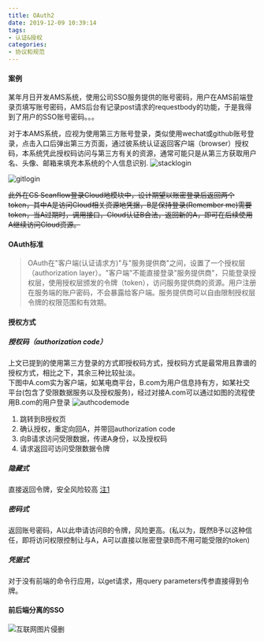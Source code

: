 ```yaml
---
title: OAuth2
date: 2019-12-09 10:39:14
tags:
- 认证&授权
categories: 
- 协议和规范
---
```

#### 案例

某年月日开发AMS系统，使用公司SSO服务提供的账号密码，用户在AMS前端登录页填写账号密码，AMS后台有记录post请求的requestbody的功能，于是我得到了用户的SSO账号密码。。。

对于本AMS系统，应视为使用第三方账号登录，类似使用wechat或github账号登录，点击入口后弹出第三方页面，通过彼系统认证返回客户端（browser）授权码，本系统凭此授权码访问与第三方有关的资源，通常可能只是从第三方获取用户名、头像、邮箱来填充本系统的个人信息识别.
![stacklogin](https://tvax1.sinaimg.cn/large/a60edd42gy1g9twfy9pmzj20ud0l8ab4.jpg)

![gitlogin](https://tvax1.sinaimg.cn/large/a60edd42gy1g9twgcmpxij20ue0l775l.jpg)

<del>此外在CS Scanflow登录Cloud地模块中，设计期望以账密登录后返回两个token，其中A是访问Cloud相关资源地凭据，B是保持登录(Remember me)需要token，当A过期时，调用接口，Cloud认证B合法，返回新的A，即可在后续使用A继续访问Cloud资源。</del>

#### OAuth标准
> OAuth在"客户端(认证请求方)"与"服务提供商"之间，设置了一个授权层（authorization layer）。"客户端"不能直接登录"服务提供商"，只能登录授权层，使用授权层颁发的令牌（token），访问服务提供商的资源。用户注册在服务端的账户密码，不会暴露给客户端。服务提供商可以自由限制授权层令牌的权限范围和有效期。<br>

#### 授权方式
##### 授权码（authorization code）
上文已提到的使用第三方登录的方式即授权码方式，授权码方式是最常用且靠谱的授权方式，相比之下，其余三种比较扯淡。<br>
下图中A.com实为客户端，如某电商平台，B.com为用户信息持有方，如某社交平台(包含了受限数据服务以及授权服务)，经过对接A.com可以通过如图的流程使用B.com的用户登录
![authcodemode](https://tvax4.sinaimg.cn/large/a60edd42gy1g9twsgu7ksj20m80cijrk.jpg)
1. 跳转到B授权页
2. 确认授权，重定向回A，并带回authorization code
3. 向B请求访问受限数据，传递A身份，以及授权码
4. 请求返回可访问受限数据令牌
##### 隐藏式
直接返回令牌，安全风险较高 [注1](http://www.ruanyifeng.com/blog/2019/04/oauth-grant-types.html)
##### 密码式
返回账号密码，A以此申请访问B的令牌，风险更高。(私以为，既然B予以这种信任，即将访问权限控制让与A，A可以直接以账密登录B而不用可能受限的token)
##### 凭据式
对于没有前端的命令行应用，以get请求，用query parameters传参直接得到令牌。
#### 前后端分离的SSO
![互联网图片侵删](https://tvax3.sinaimg.cn/large/a60edd42gy1ggrgt64oe1j20p60mywgl.jpg)